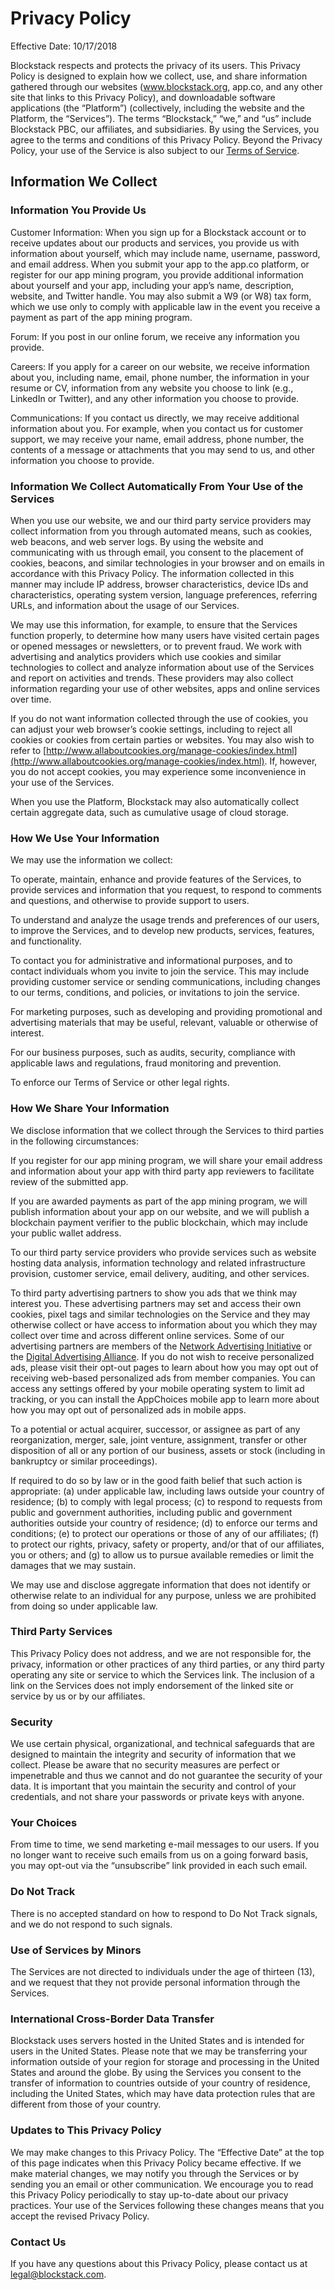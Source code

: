 # Privacy Policy

Effective Date: 10/17/2018

Blockstack respects and protects the privacy of its users. This Privacy Policy is designed to explain how we collect, use, and share information gathered through our websites (www.blockstack.org, app.co, and any other site that links to this Privacy Policy), and downloadable software applications (the “Platform”) (collectively, including the website and the Platform, the “Services”). The terms “Blockstack,” “we,” and “us” include Blockstack PBC, our affiliates, and subsidiaries. By using the Services, you agree to the terms and conditions of this Privacy Policy. Beyond the Privacy Policy, your use of the Service is also subject to our [Terms of Service](https://blockstack.org/legal/terms-of-use/).

## Information We Collect

### Information You Provide Us

Customer Information: When you sign up for a Blockstack account or to receive updates about our products and services, you provide us with information about yourself, which may include name, username, password, and email address. When you submit your app to the app.co platform, or register for our app mining program, you provide additional information about yourself and your app, including your app’s name, description, website, and Twitter handle. You may also submit a W9 (or W8) tax form, which we use only to comply with applicable law in the event you receive a payment as part of the app mining program.

Forum: If you post in our online forum, we receive any information you provide.

Careers: If you apply for a career on our website, we receive information about you, including name, email, phone number, the information in your resume or CV, information from any website you choose to link (e.g., LinkedIn or Twitter), and any other information you choose to provide.

Communications: If you contact us directly, we may receive additional information about you. For example, when you contact us for customer support, we may receive your name, email address, phone number, the contents of a message or attachments that you may send to us, and other information you choose to provide.

### Information We Collect Automatically From Your Use of the Services

When you use our website, we and our third party service providers may collect information from you through automated means, such as cookies, web beacons, and web server logs. By using the website and communicating with us through email, you consent to the placement of cookies, beacons, and similar technologies in your browser and on emails in accordance with this Privacy Policy. The information collected in this manner may include IP address, browser characteristics, device IDs and characteristics, operating system version, language preferences, referring URLs, and information about the usage of our Services.

We may use this information, for example, to ensure that the Services function properly, to determine how many users have visited certain pages or opened messages or newsletters, or to prevent fraud. We work with advertising and analytics providers which use cookies and similar technologies to collect and analyze information about use of the Services and report on activities and trends. These providers may also collect information regarding your use of other websites, apps and online services over time.

If you do not want information collected through the use of cookies, you can adjust your web browser’s cookie settings, including to reject all cookies or cookies from certain parties or websites. You may also wish to refer to [http://www.allaboutcookies.org/manage-cookies/index.html](http://www.allaboutcookies.org/manage-cookies/index.html). If, however, you do not accept cookies, you may experience some inconvenience in your use of the Services.

When you use the Platform, Blockstack may also automatically collect certain aggregate data, such as cumulative usage of cloud storage.

### How We Use Your Information

We may use the information we collect:

To operate, maintain, enhance and provide features of the Services, to provide services and information that you request, to respond to comments and questions, and otherwise to provide support to users.

To understand and analyze the usage trends and preferences of our users, to improve the Services, and to develop new products, services, features, and functionality.

To contact you for administrative and informational purposes, and to contact individuals whom you invite to join the service. This may include providing customer service or sending communications, including changes to our terms, conditions, and policies, or invitations to join the service.

For marketing purposes, such as developing and providing promotional and advertising materials that may be useful, relevant, valuable or otherwise of interest.

For our business purposes, such as audits, security, compliance with applicable laws and regulations, fraud monitoring and prevention.

To enforce our Terms of Service or other legal rights.

### How We Share Your Information

We disclose information that we collect through the Services to third parties in the following circumstances:

If you register for our app mining program, we will share your email address and information about your app with third party app reviewers to facilitate review of the submitted app.

If you are awarded payments as part of the app mining program, we will publish information about your app on our website, and we will publish a blockchain payment verifier to the public blockchain, which may include your public wallet address.

To our third party service providers who provide services such as website hosting data analysis, information technology and related infrastructure provision, customer service, email delivery, auditing, and other services.

To third party advertising partners to show you ads that we think may interest you. These advertising partners may set and access their own cookies, pixel tags and similar technologies on the Service and they may otherwise collect or have access to information about you which they may collect over time and across different online services. Some of our advertising partners are members of the [Network Advertising Initiative](http://www.networkadvertising.org/choices/) or the [Digital Advertising Alliance](http://www.aboutads.info/choices/). If you do not wish to receive personalized ads, please visit their opt-out pages to learn about how you may opt out of receiving web-based personalized ads from member companies. You can access any settings offered by your mobile operating system to limit ad tracking, or you can install the AppChoices mobile app to learn more about how you may opt out of personalized ads in mobile apps.

To a potential or actual acquirer, successor, or assignee as part of any reorganization, merger, sale, joint venture, assignment, transfer or other disposition of all or any portion of our business, assets or stock (including in bankruptcy or similar proceedings).

If required to do so by law or in the good faith belief that such action is appropriate: (a) under applicable law, including laws outside your country of residence; (b) to comply with legal process; (c) to respond to requests from public and government authorities, including public and government authorities outside your country of residence; (d) to enforce our terms and conditions; (e) to protect our operations or those of any of our affiliates; (f) to protect our rights, privacy, safety or property, and/or that of our affiliates, you or others; and (g) to allow us to pursue available remedies or limit the damages that we may sustain.

We may use and disclose aggregate information that does not identify or otherwise relate to an individual for any purpose, unless we are prohibited from doing so under applicable law.

### Third Party Services

This Privacy Policy does not address, and we are not responsible for, the privacy, information or other practices of any third parties, or any third party operating any site or service to which the Services link. The inclusion of a link on the Services does not imply endorsement of the linked site or service by us or by our affiliates.

### Security

We use certain physical, organizational, and technical safeguards that are designed to maintain the integrity and security of information that we collect. Please be aware that no security measures are perfect or impenetrable and thus we cannot and do not guarantee the security of your data. It is important that you maintain the security and control of your credentials, and not share your passwords or private keys with anyone.

### Your Choices

From time to time, we send marketing e-mail messages to our users. If you no longer want to receive such emails from us on a going forward basis, you may opt-out via the “unsubscribe” link provided in each such email.

### Do Not Track

There is no accepted standard on how to respond to Do Not Track signals, and we do not respond to such signals.

### Use of Services by Minors

The Services are not directed to individuals under the age of thirteen (13), and we request that they not provide personal information through the Services.

### International Cross-Border Data Transfer

Blockstack uses servers hosted in the United States and is intended for users in the United States. Please note that we may be transferring your information outside of your region for storage and processing in the United States and around the globe. By using the Services you consent to the transfer of information to countries outside of your country of residence, including the United States, which may have data protection rules that are different from those of your country.

### Updates to This Privacy Policy

We may make changes to this Privacy Policy. The “Effective Date” at the top of this page indicates when this Privacy Policy became effective. If we make material changes, we may notify you through the Services or by sending you an email or other communication. We encourage you to read this Privacy Policy periodically to stay up-to-date about our privacy practices. Your use of the Services following these changes means that you accept the revised Privacy Policy.

### Contact Us

If you have any questions about this Privacy Policy, please contact us at legal@blockstack.com.
